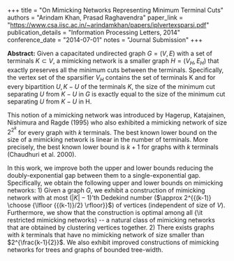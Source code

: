 +++
title = "On Mimicking Networks Representing Minimum Terminal Cuts"
authors = "Arindam Khan, Prasad Raghavendra"
paper_link = "https://www.csa.iisc.ac.in/~arindamkhan/papers/iplvertexsparsi.pdf"
publication_details = "Information Processing Letters, 2014"
conference_date = "2014-07-01"
notes = "Journal Submission"
+++

<b>Abstract:</b>
Given a capacitated undirected graph $G=(V,E)$ with a set of terminals $K \subset V$, a mimicking network is a smaller graph $H=(V_H,E_H)$ that exactly preserves all the minimum cuts between the terminals. Specifically, the vertex set of the sparsifier $V_H$ contains the set of terminals K and for every bipartition $U, K-U$ of the terminals $K$, the size of the minimum cut separating $U$ from $K-U$ in $G$ is exactly equal to the size of the minimum cut separating $U$ from $K-U$ in H.

This notion of a mimicking network was introduced by Hagerup, Katajainen, Nishimura and Ragde (1995) who also exhibited a mimicking network of size $2^{2^{k}}$ for every graph with $k$ terminals. The best known lower bound on the size of a mimicking network is linear in the number of terminals. More precisely, the best known lower bound is $k+1$ for graphs with $k$ terminals (Chaudhuri et al. 2000).

In this work, we improve both the upper and lower bounds reducing the doubly-exponential gap between them to a single-exponential gap. Specifically, we obtain the following upper and lower bounds on mimicking networks: 1) Given a graph $G$, we exhibit a construction of mimicking network with at most $(|K|-1)$'th Dedekind number ($\approx 2^{{(k-1)} \choose {\lfloor {{(k-1)}/2} \rfloor}}$) of vertices (independent of size of $V$). Furthermore, we show that the construction is optimal among all {\it restricted mimicking networks} -- a natural class of mimicking networks that are obtained by clustering vertices together. 2) There exists graphs with $k$ terminals that have no mimicking network of size smaller than $2^{\frac{k-1}{2}}$.
We also exhibit improved constructions of mimicking networks for trees and graphs of bounded tree-width. 

